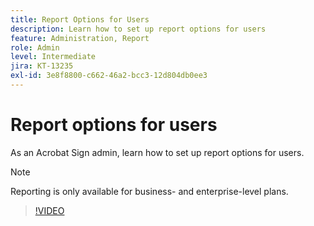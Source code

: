 ```yaml
---
title: Report Options for Users
description: Learn how to set up report options for users
feature: Administration, Report
role: Admin
level: Intermediate
jira: KT-13235
exl-id: 3e8f8800-c662-46a2-bcc3-12d804db0ee3
---
```

# Report options for users

As an Acrobat Sign admin, learn how to set up report options for users.  

>[!NOTE]
>
>Reporting is only available for business- and enterprise-level plans.

>[!VIDEO](https://video.tv.adobe.com/v/3419303?quality=12&learn=on&hidetitle=true)

